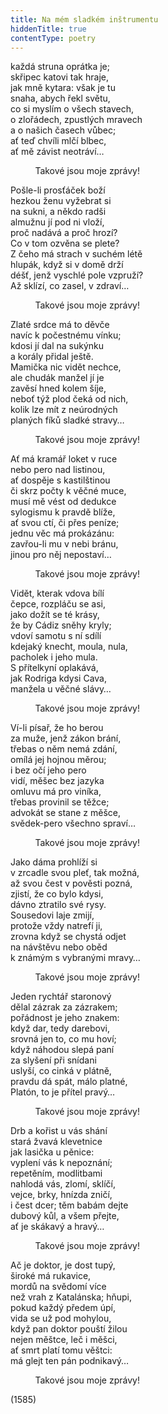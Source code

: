 ```yaml
---
title: Na mém sladkém inštrumentu
hiddenTitle: true
contentType: poetry
---
```


<section>

každá struna oprátka je;  
skřipec katovi tak hraje,  
jak mně kytara: však je tu  
snaha, abych řekl světu,  
co si myslím o všech stavech,  
o zlořádech, zpustlých mravech  
a o našich časech vůbec;  
ať teď chvíli mlčí blbec,  
ať mě závist neotráví…

          Takové jsou moje zprávy!

Pošle-li prosťáček boží  
hezkou ženu vyžebrat si  
na sukni, a někdo radši  
almužnu jí pod ni vloží,  
proč nadává a proč hrozí?  
Co v tom ozvěna se plete?  
Z čeho má strach v suchém létě  
hlupák, když si v domě drží  
déšť, jenž vyschlé pole vzpruží?  
Až sklízí, co zasel, v zdraví…

          Takové jsou moje zprávy!

Zlaté srdce má to děvče  
navíc k počestnému vínku;  
kdosi jí dal na sukýnku  
a korály přidal ještě.  
Mamička nic vidět nechce,  
ale chudák manžel jí je  
zavěsí hned kolem šíje,  
neboť týž plod čeká od nich,  
kolik lze mít z neúrodných  
planých fíků sladké stravy…

          Takové jsou moje zprávy!

Ať má kramář loket v ruce  
nebo pero nad listinou,  
ať dospěje s kastilštinou  
či skrz počty k věčné muce,  
musí mě vést od dedukce  
sylogismu k pravdě blíže,  
ať svou ctí, či přes peníze;  
jednu věc má prokázánu:  
zavřou-li mu v nebi bránu,  
jinou pro něj nepostaví…

          Takové jsou moje zprávy!

Vidět, kterak vdova bílí  
čepce, rozpláču se asi,  
jako dožít se té krásy,  
že by Cádiz sněhy kryly;  
vdoví samotu s ní sdílí  
kdejaký knecht, moula, nula,  
pacholek i jeho mula.  
S přítelkyní oplakává,  
jak Rodriga kdysi Cava,  
manžela u věčné slávy…

          Takové jsou moje zprávy!

Ví-li písař, že ho berou  
za muže, jenž zákon brání,  
třebas o něm nemá zdání,  
omílá jej hojnou měrou;  
i bez očí jeho pero  
vidí, měšec bez jazyka  
omluvu má pro viníka,  
třebas provinil se těžce;  
advokát se stane z měšce,  
svědek-pero všechno spraví…

          Takové jsou moje zprávy!

Jako dáma prohlíží si  
v zrcadle svou pleť, tak možná,  
až svou čest v pověsti pozná,  
zjistí, že co bylo kdysi,  
dávno ztratilo své rysy.  
Sousedovi laje zmijí,  
protože vždy natrefí ji,  
zrovna když se chystá odjet  
na návštěvu nebo oběd  
k známým s vybranými mravy…

          Takové jsou moje zprávy!

Jeden rychtář staronový  
dělal zázrak za zázrakem;  
pořádnost je jeho znakem:  
když dar, tedy darebovi,  
srovná jen to, co mu hoví;  
když náhodou slepá paní  
za slyšení při snídani  
uslyší, co cinká v plátně,  
pravdu dá spát, málo platné,  
Platón, to je přítel pravý…

          Takové jsou moje zprávy!

Drb a kořist u vás shání  
stará žvavá klevetnice  
jak lasička u pěnice:  
vyplení vás k nepoznání;  
repetěním, modlitbami  
nahlodá vás, zlomí, sklíčí,  
vejce, brky, hnízda zničí,  
i čest dcer; těm babám dejte  
dubový kůl, a všem přejte,  
ať je skákavý a hravý…

          Takové jsou moje zprávy!

Ač je doktor, je dost tupý,  
široké má rukavice,  
mordů na svědomí více  
než vrah z Katalánska; hňupi,  
pokud každý předem úpí,  
vida se už pod mohylou,  
když pan doktor pouští žilou  
nejen měštce, leč i měšci,  
ať smrt platí tomu věštci:  
má glejt ten pán podnikavý…

          Takové jsou moje zprávy!

(1585)

</section>
